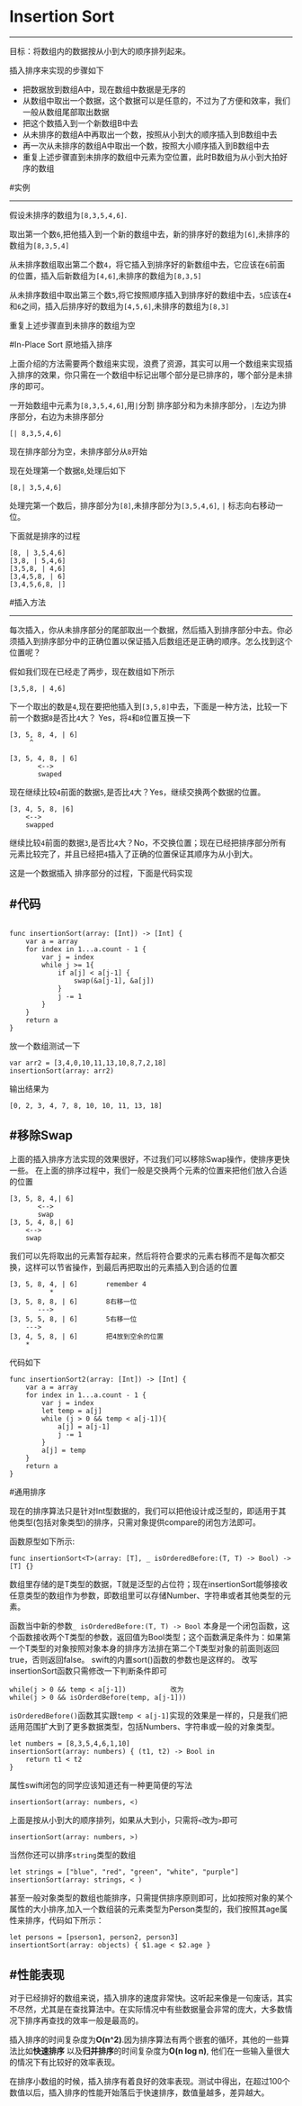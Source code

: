 ﻿# Insertion Sort


---

目标：将数组内的数据按从小到大的顺序排列起来。

插入排序来实现的步骤如下

- 把数据放到数组A中，现在数组中数据是无序的
- 从数组中取出一个数据，这个数据可以是任意的，不过为了方便和效率，我们一般从数组尾部取出数据
- 把这个数插入到一个新数组B中去
- 从未排序的数组A中再取出一个数，按照从小到大的顺序插入到B数组中去
- 再一次从未排序的数组A中取出一个数，按照大小顺序插入到B数组中去
- 重复上述步骤直到未排序的数组中元素为空位置，此时B数组为从小到大拍好序的数组

#实例

---
假设未排序的数组为`[8,3,5,4,6]`.

取出第一个数`6`,把他插入到一个新的数组中去，新的排序好的数组为`[6]`,未排序的数组为`[8,3,5,4]`

从未排序数组取出第二个数`4`，将它插入到排序好的新数组中去，它应该在`6`前面的位置，插入后新数组为`[4,6]`,未排序的数组为`[8,3,5]`

从未排序数组中取出第三个数`5`,将它按照顺序插入到排序好的数组中去，`5`应该在`4`和`6`之间，插入后排序好的数组为`[4,5,6]`,未排序的数组为`[8,3]`

重复上述步骤直到未排序的数组为空

#In-Place Sort
原地插入排序

上面介绍的方法需要两个数组来实现，浪费了资源，其实可以用一个数组来实现插入排序的效果，你只需在一个数组中标记出哪个部分是已排序的，哪个部分是未排序的即可。

一开始数组中元素为`[8,3,5,4,6]`,用`|`分割 排序部分和为未排序部分，`|`左边为排序部分，右边为未排序部分

`[| 8,3,5,4,6]`

现在排序部分为空，未排序部分从`8`开始

现在处理第一个数据`8`,处理后如下

`[8,| 3,5,4,6]`

处理完第一个数后，排序部分为`[8]`,未排序部分为`[3,5,4,6]`, `|` 标志向右移动一位。

下面就是排序的过程

```
[8, | 3,5,4,6]
[3,8, | 5,4,6]
[3,5,8, | 4,6]
[3,4,5,8, | 6]
[3,4,5,6,8, |]
```

#插入方法

---
每次插入，你从未排序部分的尾部取出一个数据，然后插入到排序部分中去。你必须插入到排序部分中的正确位置以保证插入后数组还是正确的顺序。怎么找到这个位置呢？

假如我们现在已经走了两步，现在数组如下所示
```
[3,5,8, | 4,6]
```
下一个取出的数是`4`,现在要把他插入到`[3,5,8]`中去，下面是一种方法，比较一下前一个数据`8`是否比`4`大？ Yes，将`4`和`8`位置互换一下

```
[3, 5, 8, 4, | 6]
     ^    

[3, 5, 4, 8, | 6]
       <-->
       swaped
```

现在继续比较`4`前面的数据`5`,是否比`4`大？Yes，继续交换两个数据的位置。

```
[3, 4, 5, 8, |6]
    <-->
    swapped
```

继续比较`4`前面的数据`3`,是否比`4`大？No，不交换位置；现在已经把排序部分所有元素比较完了，并且已经把`4`插入了正确的位置保证其顺序为从小到大。

这是一个数据插入 排序部分的过程，下面是代码实现

#代码
---

```

func insertionSort(array: [Int]) -> [Int] {
    var a = array
    for index in 1...a.count - 1 {
        var j = index
        while j >= 1{
            if a[j] < a[j-1] {
                swap(&a[j-1], &a[j])
            }
            j -= 1
        }
    }
    return a
}
```

放一个数组测试一下

```
var arr2 = [3,4,0,10,11,13,10,8,7,2,18]
insertionSort(array: arr2)
```

输出结果为

```
[0, 2, 3, 4, 7, 8, 10, 10, 11, 13, 18]
```

#移除Swap
---
上面的插入排序方法实现的效果很好，不过我们可以移除Swap操作，使排序更快一些。
在上面的排序过程中，我们一般是交换两个元素的位置来把他们放入合适的位置

```
[3, 5, 8, 4,| 6]
       <-->
       swap
[3, 5, 4, 8,| 6]
    <-->
    swap
```

我们可以先将取出的元素暂存起来，然后将符合要求的元素右移而不是每次都交换，这样可以节省操作，到最后再把取出的元素插入到合适的位置

```
[3, 5, 8, 4, | 6]       remember 4
          * 
[3, 5, 8, 8, | 6]       8右移一位
       --->
[3, 5, 5, 8, | 6]       5右移一位
    --->
[3, 4, 5, 8, | 6]       把4放到空余的位置
    *
```

代码如下

```
func insertionSort2(array: [Int]) -> [Int] {
    var a = array
    for index in 1...a.count - 1 {
        var j = index
        let temp = a[j]
        while (j > 0 && temp < a[j-1]){
            a[j] = a[j-1]
            j -= 1
        }
        a[j] = temp
    }
    return a
}
```

#通用排序

现在的排序算法只是针对Int型数据的，我们可以把他设计成泛型的，即适用于其他类型(包括对象类型)的排序，只需对象提供compare的闭包方法即可。

函数原型如下所示:

```
func insertionSort<T>(array: [T], _ isOrderedBefore:(T, T) -> Bool) ->[T] {}
```
数组里存储的是T类型的数据，T就是泛型的占位符；现在insertionSort能够接收任意类型的数组作为参数，即数组里可以存储Number、字符串或者其他类型的元素。

函数当中新的参数`_ isOrderedBefore:(T, T) -> Bool` 本身是一个闭包函数，这个函数接收两个T类型的参数，返回值为Bool类型；这个函数满足条件为：如果第一个T类型的对象按照对象本身的排序方法排在第二个T类型对象的前面则返回true，否则返回false。
swift的内置sort()函数的参数也是这样的。
改写insertionSort函数只需修改一下判断条件即可

```
while(j > 0 && temp < a[j-1])           改为  
while(j > 0 && isOrderdBefore(temp, a[j-1]))
```

`isOrderedBefore()`函数其实跟`temp < a[j-1]`实现的效果是一样的，只是我们把适用范围扩大到了更多数据类型，包括Numbers、字符串或一般的对象类型。

```
let numbers = [8,3,5,4,6,1,10]
insertionSort(array: numbers) { (t1, t2) -> Bool in
    return t1 < t2
}
```
属性swift闭包的同学应该知道还有一种更简便的写法
```
insertionSort(array: numbers, <)
```

上面是按从小到大的顺序排列，如果从大到小，只需将`<`改为`>`即可

```
insertionSort(array: numbers, >)
```
当然你还可以排序`string`类型的数组

```
let strings = ["blue", "red", "green", "white", "purple"]
insertionSort(array: strings, < )
```

甚至一般对象类型的数组也能排序，只需提供排序原则即可，比如按照对象的某个属性的大小排序,加入一个数组装的元素类型为Person类型的，我们按照其age属性来排序，代码如下所示：

```
let persons = [pserson1, person2, person3]
insertiontSort(array: objects) { $1.age < $2.age }
```

#性能表现
---
对于已经排好的数组来说，插入排序的速度非常快。这听起来像是一句废话，其实不尽然，尤其是在查找算法中。在实际情况中有些数据量会非常的庞大，大多数情况下排序再查找的效率一般是最高的。

插入排序的时间复杂度为**O(n^2)**.因为排序算法有两个嵌套的循环，其他的一些算法比如**快速排序**
以及**归并排序**的时间复杂度为**O(n log n)**, 他们在一些输入量很大的情况下有比较好的效率表现。

在排序小数组的时候，插入排序有着良好的效率表现。测试中得出，在超过100个数值以后，插入排序的性能开始落后于快速排序，数值量越多，差异越大。



